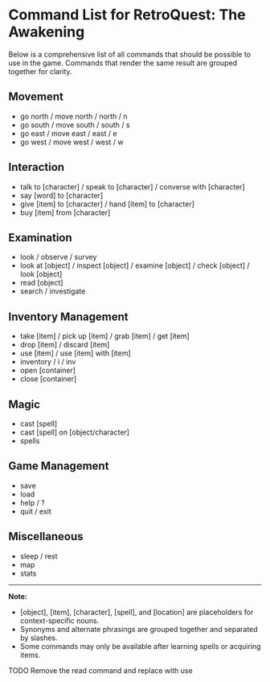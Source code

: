 # Command List for RetroQuest: The Awakening

Below is a comprehensive list of all commands that should be possible to use in the game. Commands that render the same result are grouped together for clarity.

## Movement

- go north / move north / north / n
- go south / move south / south / s
- go east / move east / east / e
- go west / move west / west / w
  <!-- - enter [location] / go in / go inside -->
  <!-- - leave [location] / exit [location] / go out -->
  <!-- - climb [object] / ascend [object] -->
  <!-- - descend [object] / go down [object] -->
  <!-- - follow [path] / walk [path] -->

## Interaction

- talk to [character] / speak to [character] / converse with [character]
- say [word] to [character]
- give [item] to [character] / hand [item] to [character]
- buy [item] from [character]

## Examination

- look / observe / survey
- look at [object] / inspect [object] / examine [object] / check [object] / look [object]
- read [object]
- search / investigate
<!-- - listen to [object/location] -->

## Inventory Management

- take [item] / pick up [item] / grab [item] / get [item]
- drop [item] / discard [item]
- use [item] / use [item] with [item]
  <!-- - eat [item] / consume [item] -->
  <!-- - drink [item] -->
  <!-- - equip [item] / wear [item] -->
  <!-- - unequip [item] / remove [item] -->
- inventory / i / inv
- open [container]
- close [container]

## Magic

- cast [spell]
- cast [spell] on [object/character]
- spells

## Game Management

- save
- load
- help / ?
- quit / exit

## Miscellaneous

- sleep / rest
- map
- stats

---

**Note:**

- [object], [item], [character], [spell], and [location] are placeholders for context-specific nouns.
- Synonyms and alternate phrasings are grouped together and separated by slashes.
- Some commands may only be available after learning spells or acquiring items.

TODO Remove the read command and replace with use
